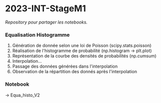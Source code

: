 # 2023-INT-StageM1
_Repository pour partager les notebooks._
### Equalisation Histogramme
1) Génération de donnée selon une loi de Poisson (scipy.stats.poisson)
2) Réalisation de l'histogramme de probabilité (np.histogram $\rightarrow$ plt.plot)
3) Représentation de la courbe des densités de probabilités (np.cumsum)
4) Interpolation...
5) Passage des données générées dans l'interpolation
6) Observation de la répartition des donnés après l'interpolation
### Notebook
$\rightarrow$ Equa_histo_V2 
